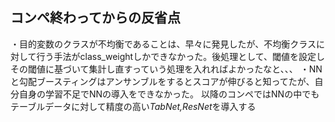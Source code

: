 ## コンペ終わってからの反省点
・目的変数のクラスが不均衡であることは、早々に発見したが、不均衡クラスに対して行う手法がclass_weightしかできなかった。後処理として、閾値を設定しその閾値に基づいて集計し直すっていう処理を入れればよかったなと、、、
・NNと勾配ブースティングはアンサンブルをするとスコアが伸びると知ってたが、自分自身の学習不足でNNの導入をできなかった。
以降のコンペではNNの中でもテーブルデータに対して精度の高い*TabNet,ResNet*を導入する